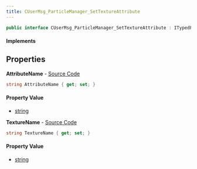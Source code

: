 ```yaml
---
title: CUserMsg_ParticleManager_SetTextureAttribute
---
```


```csharp
public interface CUserMsg_ParticleManager_SetTextureAttribute : ITypedProtobuf<CUserMsg_ParticleManager_SetTextureAttribute>, INativeHandle
```

#### Implements

## Properties

**AttributeName** - [Source Code](https://github.com/swiftly-solution/swiftlys2/blob/master/managed/src/SwiftlyS2.Generated/Protobufs/Interfaces/CUserMsg_ParticleManager_SetTextureAttribute.cs#L13)

```csharp
string AttributeName { get; set; }
```

#### Property Value

- [string](https://learn.microsoft.com/dotnet/api/system.string)

**TextureName** - [Source Code](https://github.com/swiftly-solution/swiftlys2/blob/master/managed/src/SwiftlyS2.Generated/Protobufs/Interfaces/CUserMsg_ParticleManager_SetTextureAttribute.cs#L16)

```csharp
string TextureName { get; set; }
```

#### Property Value

- [string](https://learn.microsoft.com/dotnet/api/system.string)

